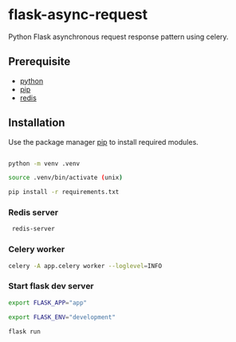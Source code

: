 # flask-async-request

Python Flask asynchronous request response pattern using celery.
  
## Prerequisite
- [python](https://www.python.org/downloads/)
- [pip](https://pip.pypa.io/en/stable/)
- [redis](https://redis.io/docs/getting-started/installation/)

## Installation 
Use the package manager [pip](https://pip.pypa.io/en/stable/) to install required modules.

```bash

python -m venv .venv

source .venv/bin/activate (unix)

pip install -r requirements.txt

```
### Redis server
```bash
 redis-server
```
### Celery worker
```bash
celery -A app.celery worker --loglevel=INFO
```

### Start flask dev server
```bash
export FLASK_APP="app"

export FLASK_ENV="development"

flask run
```
